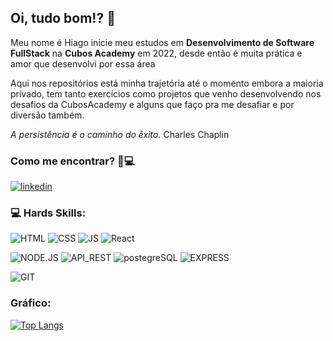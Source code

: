 ## Oi, tudo bom!? 👋

Meu nome é Hiago inicie meu estudos em **Desenvolvimento de Software FullStack** na **Cubos Academy** em 2022, desde então é muita prática e amor que desenvolvi por essa área

Aqui nos repositórios está minha trajetória até o momento embora a maioria privado, tem tanto exercícios como projetos que venho desenvolvendo nos desafios da CubosAcademy e alguns que faço pra me desafiar e por diversão também.

*A persistência é o caminho do êxito.* Charles Chaplin 

### Como me encontrar? 🧐💻

[![linkedin](https://img.shields.io/badge/LinkedIn-0077B5?style=for-the-badge&logo=linkedin&logoColor=white)](https://www.linkedin.com/in/hiago-nobre-77a1b734/)

### 💻 Hards Skills:
![HTML](https://img.shields.io/badge/HTML5-E34F26?style=for-the-badge&logo=html5&logoColor=white)
![CSS](https://img.shields.io/badge/CSS3-1572B6?style=for-the-badge&logo=css3&logoColor=white)
![JS](https://img.shields.io/badge/JavaScript-323330?style=for-the-badge&logo=javascript&logoColor=F7DF1E)
![React](https://img.shields.io/badge/React-20232A?style=for-the-badge&logo=react&logoColor=61DAFB)

![NODE.JS](https://img.shields.io/badge/Node.js-339933?style=for-the-badge&logo=nodedotjs&logoColor=white)
![API_REST](https://img.shields.io/badge/apirest-109989?style=for-the-badge&logo=APIREST&logoColor=white)
![postegreSQL](https://img.shields.io/badge/PostgreSQL-316192?style=for-the-badge&logo=postgresql&logoColor=white)
![EXPRESS](https://img.shields.io/badge/Express.js-000000?style=for-the-badge&logo=express&logoColor=white)

![GIT](https://img.shields.io/badge/GIT-E44C30?style=for-the-badge&logo=git&logoColor=white)

### Gráfico:
[![Top Langs](https://github-readme-stats.vercel.app/api/top-langs/?username=HiagoNobre&layout=compact)](https://github.com/HiagoNobre?tab=repositories)
